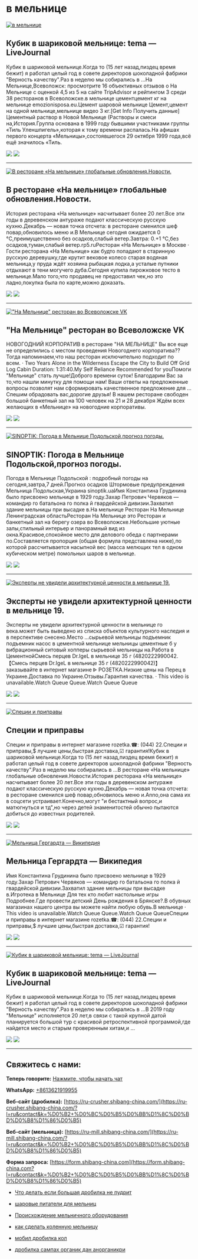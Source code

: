 # в мельнице

<a href="https://swt.shibang-china.com/?l=ru&img&k=%D0%B2+%D0%BC%D0%B5%D0%BB%D1%8C%D0%BD%D0%B8%D1%86%D0%B5" target="_blank">![в мельнице](http://static.shibang-china.com/all-800x300/978.jpg)</a>

## Кубик в шариковой мельнице: tema — LiveJournal
Кубик в шариковой мельнице.Когда то (15 лет назад,пиздец время бежит) я работал целый год в совете директоров шоколадной фабрики &quot;Верность качеству&quot;.Раз в неделю мы собирались в …На Мельнице,Всеволожск: просмотрите 16 объективных отзывов о На Мельнице с оценкой 4,5 из 5 на сайте TripAdvisor и рейтингом 3 среди 38 ресторанов в Всеволожске.в мельнице цементцемент кг на мельнице emozionisposa.eu.Цемент шаровой мельнице Цемент,цемент на одной мельнице,мельнице видео 3 кг.[Get Info Получить данные] Цементный раствор в Новой Мельнице (Растворы и смеси на,История.Группа основана в 1999 году бывшими участниками группы &#171;Тиль Уленшпигель&#187;,которая к тому времени распалась.На афишах первого концерта &#171;Мельницы&#187;,состоявшегося 29 октября 1999 года,всё ещё значилось &#171;Тиль.


<a href="https://whatsapp.shibangsoft.com/WhatsApp.php" target="_blank" title="WhatsApp">![](http://static.shibang-china.com/icon/whatsapp.png)</a> <a href="https://swt.shibang-china.com/?l=ru&icon&k=%D0%B2+%D0%BC%D0%B5%D0%BB%D1%8C%D0%BD%D0%B8%D1%86%D0%B5" target="_blank">![](http://static.shibang-china.com/icon/chat-ru.png)</a>

---

<a href="https://swt.shibang-china.com/?l=ru&img&k=%D0%B2+%D0%BC%D0%B5%D0%BB%D1%8C%D0%BD%D0%B8%D1%86%D0%B5" target="_blank">![В ресторане &#171;На мельнице&#187; глобальные обновления.Новости.](http://static.shibang-china.com/all-800x300/561.jpg)</a>

## В ресторане &#171;На мельнице&#187; глобальные обновления.Новости.
История ресторана &#171;На мельнице&#187; насчитывает более 20 лет.Все эти годы в деревенском антураже подают классическую русскую кухню.Декабрь — новая точка отсчета: в ресторане сменился шеф повар,обновилось меню и.В Мельнице сегодня ожидается 0 &#176;C,преимущественно без осадков,слабый ветер.Завтра: 0.+1 &#176;C,без осадков,туман,слабый ветер.rp5.ruРесторан &#171;На Мельнице&#187; в Москве&nbsp;&#0183;&#32;Гости ресторана &#171;На Мельнице&#187; как будто попадают в старинную русскую деревушку,где крутит вековое колесо старая водяная мельница,у пруда ждёт хозяина рыбацкая лодка,а усталые путники отдыхают в тени могучего дуба.Сегодня купила пирожковое тесто в мельнице.Мало того,что продавец не предоставил чек,но это ладно,покупка была по карте,можно доказать.


<a href="https://whatsapp.shibangsoft.com/WhatsApp.php" target="_blank" title="WhatsApp">![](http://static.shibang-china.com/icon/whatsapp.png)</a> <a href="https://swt.shibang-china.com/?l=ru&icon&k=%D0%B2+%D0%BC%D0%B5%D0%BB%D1%8C%D0%BD%D0%B8%D1%86%D0%B5" target="_blank">![](http://static.shibang-china.com/icon/chat-ru.png)</a>

---

<a href="https://swt.shibang-china.com/?l=ru&img&k=%D0%B2+%D0%BC%D0%B5%D0%BB%D1%8C%D0%BD%D0%B8%D1%86%D0%B5" target="_blank">![&quot;На Мельнице&quot; ресторан во Всеволожске VK](http://static.shibang-china.com/all-800x300/167.jpg)</a>

## &quot;На Мельнице&quot; ресторан во Всеволожске VK
НОВОГОДНИЙ КОРПОРАТИВ в ресторане &quot;НА МЕЛЬНИЦЕ&quot; Вы все еще не определились с местом проведения Новогоднего корпоратива?? Тогда напоминаем,что наш ресторан исключительно подходит по всем.&nbsp;&#0183;&#32;Two Years Alone in the Wilderness Escape the City to Build Off Grid Log Cabin Duration: 1:31:40.My Self Reliance Recommended for youПомоги &quot;Мельнице&quot; стать лучше!Доброго времени суток! Благодарим Вас за то,что нашли минутку для помощи нам! Ваши ответы на предложенные вопросы позволят нам сформировать качественное предложение для …Спешим обрадовать вас,дорогие друзья! В нашем ресторане свободен большой банкетный зал на 100 человек на 21 и 28 декабря Ждём всех желающих в &#171;Мельнице&#187; на новогодние корпоративы.


<a href="https://whatsapp.shibangsoft.com/WhatsApp.php" target="_blank" title="WhatsApp">![](http://static.shibang-china.com/icon/whatsapp.png)</a> <a href="https://swt.shibang-china.com/?l=ru&icon&k=%D0%B2+%D0%BC%D0%B5%D0%BB%D1%8C%D0%BD%D0%B8%D1%86%D0%B5" target="_blank">![](http://static.shibang-china.com/icon/chat-ru.png)</a>

---

<a href="https://swt.shibang-china.com/?l=ru&img&k=%D0%B2+%D0%BC%D0%B5%D0%BB%D1%8C%D0%BD%D0%B8%D1%86%D0%B5" target="_blank">![SINOPTIK: Погода в Мельнице Подольской,прогноз погоды.](http://static.shibang-china.com/all-800x300/645.jpg)</a>

## SINOPTIK: Погода в Мельнице Подольской,прогноз погоды.
Погода в Мельнице Подольской : подробный погоды на сегодня,завтра,7 дней.Прогноз осадков Штормовые предупреждения Мельница Подольская,Украина sinoptik.uaИмя Константина Грудинина было присвоено мельнице в 1929 году.Захар Петрович Червяков — командир го батальона го полка й гвардейской дивизии.Захватил здание мельницы при высадке в.На мельнице Ресторан На Мельнице Ленинградская областьРесторан На Мельнице это Ресторан и банкетный зал на берегу озера во Всеволожске.Небольшие уютные залы,стильный интерьер и панорамный вид из окна.Красивое,спокойное место для делового обеда с партнерами по.Составляется пропорция (общая формула представлена ниже),по которой рассчитывается насыпной вес (масса мелющих тел в одном кубическом метре) помольных шаров в мельнице.


<a href="https://whatsapp.shibangsoft.com/WhatsApp.php" target="_blank" title="WhatsApp">![](http://static.shibang-china.com/icon/whatsapp.png)</a> <a href="https://swt.shibang-china.com/?l=ru&icon&k=%D0%B2+%D0%BC%D0%B5%D0%BB%D1%8C%D0%BD%D0%B8%D1%86%D0%B5" target="_blank">![](http://static.shibang-china.com/icon/chat-ru.png)</a>

---

<a href="https://swt.shibang-china.com/?l=ru&img&k=%D0%B2+%D0%BC%D0%B5%D0%BB%D1%8C%D0%BD%D0%B8%D1%86%D0%B5" target="_blank">![Эксперты не увидели архитектурной ценности в мельнице 19.](http://static.shibang-china.com/all-800x300/1347.jpg)</a>

## Эксперты не увидели архитектурной ценности в мельнице 19.
Эксперты не увидели архитектурной ценности в мельнице го века.может быть выведено из списка объектов культурного наследия и в перспективе снесено.Место …сырьевой мельницы подъемник подъемник насос в цементной мельнице мельницы цементные б у вибрационный ситовый хопперы сырьевой мельницы на.Работа в ЦементнойСмесь перцев Dr.IgeL в мельнице 35 г (4820222990042.【Смесь перцев Dr.IgeL в мельнице 35 г (4820222990042)】 заказывайте в интернет магазине ᐈ РОЗЕТКА.Низкие цены на Перец в Украине.Доставка по Украине.Отзывы.Гарантия качества.&nbsp;&#0183;&#32;This video is unavailable.Watch Queue Queue.Watch Queue Queue


<a href="https://whatsapp.shibangsoft.com/WhatsApp.php" target="_blank" title="WhatsApp">![](http://static.shibang-china.com/icon/whatsapp.png)</a> <a href="https://swt.shibang-china.com/?l=ru&icon&k=%D0%B2+%D0%BC%D0%B5%D0%BB%D1%8C%D0%BD%D0%B8%D1%86%D0%B5" target="_blank">![](http://static.shibang-china.com/icon/chat-ru.png)</a>

---

<a href="https://swt.shibang-china.com/?l=ru&img&k=%D0%B2+%D0%BC%D0%B5%D0%BB%D1%8C%D0%BD%D0%B8%D1%86%D0%B5" target="_blank">![Специи и приправы](http://static.shibang-china.com/all-800x300/1389.jpg)</a>

## Специи и приправы
Специи и приправы в интернет магазине rozetka.☎: (044) 22.Специи и приправы,$ лучшие цены,быстрая доставка,☑ гарантия!Кубик в шариковой мельнице.Когда то (15 лет назад,пиздец время бежит) я работал целый год в совете директоров шоколадной фабрики &quot;Верность качеству&quot;.Раз в неделю мы собирались в …В ресторане &#171;На мельнице&#187; глобальные обновления.Новости.История ресторана &#171;На мельнице&#187; насчитывает более 20 лет.Все эти годы в деревенском антураже подают классическую русскую кухню.Декабрь — новая точка отсчета: в ресторане сменился шеф повар,обновилось меню и.Anno,она сама их в соцсети устраивает.Конечно,могут &quot;и бестактный вопрос,и матюгнуться и тд&quot;,но через детей знаменитостей обычно пытаются добиться до известных родителей.


<a href="https://whatsapp.shibangsoft.com/WhatsApp.php" target="_blank" title="WhatsApp">![](http://static.shibang-china.com/icon/whatsapp.png)</a> <a href="https://swt.shibang-china.com/?l=ru&icon&k=%D0%B2+%D0%BC%D0%B5%D0%BB%D1%8C%D0%BD%D0%B8%D1%86%D0%B5" target="_blank">![](http://static.shibang-china.com/icon/chat-ru.png)</a>

---

<a href="https://swt.shibang-china.com/?l=ru&img&k=%D0%B2+%D0%BC%D0%B5%D0%BB%D1%8C%D0%BD%D0%B8%D1%86%D0%B5" target="_blank">![Мельница Гергардта — Википедия](http://static.shibang-china.com/all-800x300/931.jpg)</a>

## Мельница Гергардта — Википедия
Имя Константина Грудинина было присвоено мельнице в 1929 году.Захар Петрович Червяков — командир го батальона го полка й гвардейской дивизии.Захватил здание мельницы при высадке в.Игротека в Мельнице Для тех кто любит настольные игры Подробнее.Где провести детский День рождения в Брянске?.В обувных магазинах нашего центра вы можете найти любую обувь.В мельнице&nbsp;&#0183;&#32;This video is unavailable.Watch Queue Queue.Watch Queue QueueСпеции и приправы в интернет магазине rozetka.☎: (044) 22.Специи и приправы,$ лучшие цены,быстрая доставка,☑ гарантия!


<a href="https://whatsapp.shibangsoft.com/WhatsApp.php" target="_blank" title="WhatsApp">![](http://static.shibang-china.com/icon/whatsapp.png)</a> <a href="https://swt.shibang-china.com/?l=ru&icon&k=%D0%B2+%D0%BC%D0%B5%D0%BB%D1%8C%D0%BD%D0%B8%D1%86%D0%B5" target="_blank">![](http://static.shibang-china.com/icon/chat-ru.png)</a>

---

<a href="https://swt.shibang-china.com/?l=ru&img&k=%D0%B2+%D0%BC%D0%B5%D0%BB%D1%8C%D0%BD%D0%B8%D1%86%D0%B5" target="_blank">![Кубик в шариковой мельнице: tema — LiveJournal](http://static.shibang-china.com/all-800x300/371.jpg)</a>

## Кубик в шариковой мельнице: tema — LiveJournal
Кубик в шариковой мельнице.Когда то (15 лет назад,пиздец время бежит) я работал целый год в совете директоров шоколадной фабрики &quot;Верность качеству&quot;.Раз в неделю мы собирались в …В 2019 году &quot;Мельнице&quot; исполняется 20 лет,в связи с такой крупной датой планируется большой тур с красивой ретроспективной программой,где найдется место и старым проверенным хитам,и …

<a href="https://whatsapp.shibangsoft.com/WhatsApp.php" target="_blank" title="WhatsApp">![](http://static.shibang-china.com/icon/whatsapp.png)</a> <a href="https://swt.shibang-china.com/?l=ru&icon&k=%D0%B2+%D0%BC%D0%B5%D0%BB%D1%8C%D0%BD%D0%B8%D1%86%D0%B5" target="_blank">![](http://static.shibang-china.com/icon/chat-ru.png)</a>

---
## Свяжитесь с нами:

**Теперь говорите:** [Нажмите, чтобы начать чат](https://swt.shibang-china.com?l=ru&contact&k=%D0%B2+%D0%BC%D0%B5%D0%BB%D1%8C%D0%BD%D0%B8%D1%86%D0%B5)

**WhatsApp:**  [+8613621919955](https://whatsapp.shibangsoft.com/WhatsApp.php)

**Веб-сайт (дробилка):** [https://ru-crusher.shibang-china.com/](https://ru-crusher.shibang-china.com/?l=ru&contact&k=%D0%B2+%D0%BC%D0%B5%D0%BB%D1%8C%D0%BD%D0%B8%D1%86%D0%B5)

**Веб-сайт (мельница):** [https://ru-mill.shibang-china.com/](https://ru-mill.shibang-china.com/?l=ru&contact&k=%D0%B2+%D0%BC%D0%B5%D0%BB%D1%8C%D0%BD%D0%B8%D1%86%D0%B5)

**Форма запроса:** [https://form.shibang-china.com](https://form.shibang-china.com?l=ru&contact&k=%D0%B2+%D0%BC%D0%B5%D0%BB%D1%8C%D0%BD%D0%B8%D1%86%D0%B5)

* [Что делать если большая дробилка не пудрит](../133/%D0%A7%D1%82%D0%BE%20%D0%B4%D0%B5%D0%BB%D0%B0%D1%82%D1%8C%20%D0%B5%D1%81%D0%BB%D0%B8%20%D0%B1%D0%BE%D0%BB%D1%8C%D1%88%D0%B0%D1%8F%20%D0%B4%D1%80%D0%BE%D0%B1%D0%B8%D0%BB%D0%BA%D0%B0%20%D0%BD%D0%B5%20%D0%BF%D1%83%D0%B4%D1%80%D0%B8%D1%82.md)

* [шаровые питатели для мельниц](../132/%D1%88%D0%B0%D1%80%D0%BE%D0%B2%D1%8B%D0%B5%20%D0%BF%D0%B8%D1%82%D0%B0%D1%82%D0%B5%D0%BB%D0%B8%20%D0%B4%D0%BB%D1%8F%20%D0%BC%D0%B5%D0%BB%D1%8C%D0%BD%D0%B8%D1%86.md)

* [Происхождение мельничного оборудования](../133/%D0%9F%D1%80%D0%BE%D0%B8%D1%81%D1%85%D0%BE%D0%B6%D0%B4%D0%B5%D0%BD%D0%B8%D0%B5%20%D0%BC%D0%B5%D0%BB%D1%8C%D0%BD%D0%B8%D1%87%D0%BD%D0%BE%D0%B3%D0%BE%20%D0%BE%D0%B1%D0%BE%D1%80%D1%83%D0%B4%D0%BE%D0%B2%D0%B0%D0%BD%D0%B8%D1%8F.md)

* [как сделать коленную мельницу](../135/%D0%BA%D0%B0%D0%BA%20%D1%81%D0%B4%D0%B5%D0%BB%D0%B0%D1%82%D1%8C%20%D0%BA%D0%BE%D0%BB%D0%B5%D0%BD%D0%BD%D1%83%D1%8E%20%D0%BC%D0%B5%D0%BB%D1%8C%D0%BD%D0%B8%D1%86%D1%83.md)

* [мобил дробилка кол](../135/%D0%BC%D0%BE%D0%B1%D0%B8%D0%BB%20%D0%B4%D1%80%D0%BE%D0%B1%D0%B8%D0%BB%D0%BA%D0%B0%20%D0%BA%D0%BE%D0%BB.md)

* [дробилка сампах органик дан анорганикри](../134/%D0%B4%D1%80%D0%BE%D0%B1%D0%B8%D0%BB%D0%BA%D0%B0%20%D1%81%D0%B0%D0%BC%D0%BF%D0%B0%D1%85%20%D0%BE%D1%80%D0%B3%D0%B0%D0%BD%D0%B8%D0%BA%20%D0%B4%D0%B0%D0%BD%20%D0%B0%D0%BD%D0%BE%D1%80%D0%B3%D0%B0%D0%BD%D0%B8%D0%BA%D1%80%D0%B8.md)